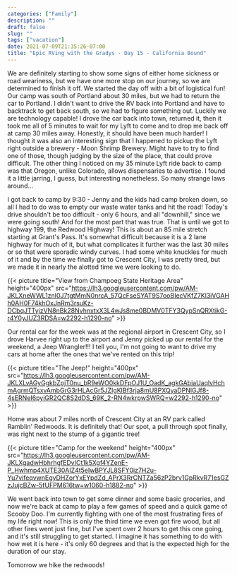 ```yaml
---
categories: ["Family"]
description: ""
draft: false
slug: ""
tags: ["vacation"]
date: 2021-07-09T21:35:26-07:00
title: "Epic RVing with the Gradys - Day 15 - California Bound"
---
```


We are definitely starting to show some signs of either home sickness or road weariness, but we have one more stop on our journey, so we are determined to finish it off. We started the day off with a bit of logistical fun! Our camp was south of Portland about 30 miles, but we had to return the car to Portland. I didn't want to drive the RV back into Portland and have to backtrack to get back south, so we had to figure something out. Luckily we are technology capable! I drove the car back into town, returned it, then it took me all of 5 minutes to wait for my Lyft to come and to drop me back off at camp 30 miles away. Honestly, it should have been much harder! I thought it was also an interesting sign that I happened to pickup the Lyft right outside a brewery - Moon Shrimp Brewery. Might have to try to find one of those, though judging by the size of the place, that could prove difficult. The other thing I noticed on my 35 minute Lyft ride back to camp was that Oregon, unlike Colorado, allows dispensaries to advertise. I found it a little jarring, I guess, but interesting nonetheless. So many strange laws around...

I got back to camp by 9:30 - Jenny and the kids had camp broken down, so all I had to do was to empty our waste water tanks and hit the road! Today's drive shouldn't be too difficult - only 6 hours, and all "downhill," since we were going south! And for the most part that was true. That is until we got to highway 199, the Redwood Highway! This is about an 85 mile stretch starting at Grant's Pass. It's somewhat difficult because it is a 2 lane highway for much of it, but what complicates it further was the last 30 miles or so that were sporadic windy curves. I had some white knuckles for much of it and by the time we finally got to Crescent City, I was pretty tired, but we made it in nearly the alotted time we were looking to do.

{{< picture title="View from Champoeg State Heritage Area" height="400px" src="https://lh3.googleusercontent.com/pw/AM-JKLXneWWL1znI0J7tgtMmN0nrcA_57QcFseSYAT9S7ooBIecVKfZ7Kl3iVGAHh0AH0F74khOxJnRm3rsuKz-DCbqJTTyjzVN8nBk28NvhnxtxX3L4wJs8me0BDMV0TFY3QypSnQRXtikG-r4Y0yJUZ3RDSA=w2292-h1290-no" >}}

Our rental car for the week was at the regional airport in Crescent City, so I drove Harvee right up to the airport and Jenny picked up our rental for the weekend, a Jeep Wrangler!!! I tell you, I'm not going to want to drive my cars at home after the ones that we've rented on this trip!

{{< picture title="The Jeep!" height="400px" src="https://lh3.googleusercontent.com/pw/AM-JKLXLvAGyGgkbZpjT0nu_bR9eWO0kkDFpOJ1U_OadK_agkGAbiaUaqlvHchmAgrmQTsxvAmbGrG3rHLAcGr5JZIgKlBf3rja8mU8PXQyaDPNlGJf8-4sERNeI6pyiGR2QC8S2dDS_69K_2-RN4wkrpwSWRQ=w2292-h1290-no" >}}

Home was about 7 miles north of Crescent City at an RV park called Ramblin' Redwoods. It is definitely that! Our spot, a pull through spot finally, was right next to the stump of a gigantic tree!

{{< picture title="Camp for the weekend" height="400px" src="https://lh3.googleusercontent.com/pw/AM-JKLXgadwHbhrhgfEDvICt1k5Xgf4YZenE-P_Hwhmp4XUTE30AIZ4t5eIwBPYJL8SFY0iz7H2u-Yu7vifeqvwnEgyDHZorYxEYpdZd_APrX3RrCNTZa56zP2brv1GpRkvR71esGZzJujcBZw-5fUFPM616tw=w1060-h1882-no" >}}

We went back into town to get some dinner and some basic groceries, and now we're back at camp to play a few games of speed and a quick game of Scooby Doo. I'm currently fighting with one of the most frustrating fires of my life right now! This is only the third time we even got fire wood, but all other fires went just fine, but I've spent over 2 hours to get this one going, and it's still struggling to get started. I imagine it has something to do with how wet it is here - it's only 60 degrees and that is the expected high for the duration of our stay.

Tomorrow we hike the redwoods!